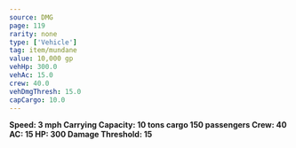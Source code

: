 ```yaml
---
source: DMG
page: 119
rarity: none
type: ['Vehicle']
tag: item/mundane
value: 10,000 gp
vehHp: 300.0
vehAc: 15.0
crew: 40.0
vehDmgThresh: 15.0
capCargo: 10.0
---
```


**Speed: 3 mph
Carrying Capacity: 10 tons cargo
150 passengers
Crew: 40
AC: 15
HP: 300
Damage Threshold: 15**


